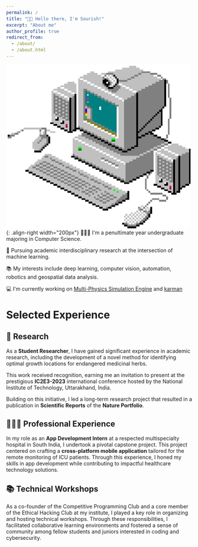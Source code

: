 ```yaml
---
permalink: /
title: "👋🏼 Hello there, I'm Sourish!"
excerpt: "About me"
author_profile: true
redirect_from: 
  - /about/
  - /about.html
---
```




![GIF of a computer](/images/computer.gif){: .align-right width="200px"}
👨🏻‍💻 I'm a penultimate year undergraduate majoring in Computer Science.

🔬 Pursuing academic interdisciplinary research at the intersection of machine learning.

📚 My interests include deep learning, computer vision, automation, robotics and geospatial data analysis.

💻 I'm currently working on [Multi-Physics Simulation Engine](https://github.com/surtecha/multi-physics-simulation-engine) and [karman](https://github.com/surtecha/karman)

# Selected Experience

## 📜 Research
As a **Student Researcher**, I have gained significant experience in academic research, including the development of a novel method for identifying optimal growth locations for endangered medicinal herbs. 

This work received recognition, earning me an invitation to present at the prestigious **IC2E3-2023** international conference hosted by the National Institute of Technology, Uttarakhand, India. 

Building on this initiative, I led a long-term research project that resulted in a publication in **Scientific Reports** of the **Nature Portfolio**.

## 👨🏻‍🔬 Professional Experience
In my role as an **App Development Intern** at a respected multispecialty hospital in South India, I undertook a pivotal capstone project. This project centered on crafting a **cross-platform mobile application** tailored for the remote monitoring of ICU patients. Through this experience, I honed my skills in app development while contributing to impactful healthcare technology solutions.

## 📚 Technical Workshops
As a co-founder of the Competitive Programming Club and a core member of the Ethical Hacking Club at my institute, I played a key role in organizing and hosting technical workshops. Through these responsibilities, I facilitated collaborative learning environments and fostered a sense of community among fellow students and juniors interested in coding and cybersecurity.







